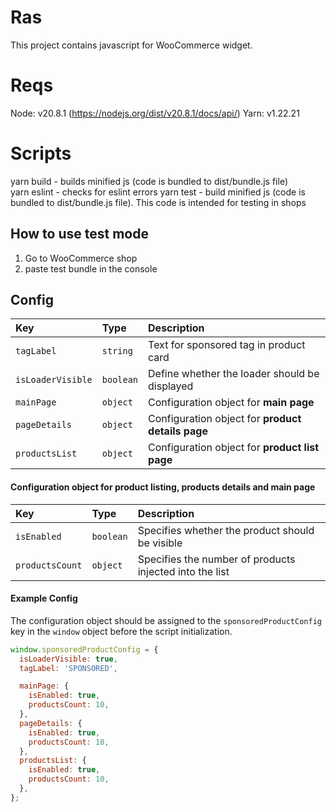 # Ras

This project contains javascript for WooCommerce widget.

# Reqs

Node: v20.8.1 (https://nodejs.org/dist/v20.8.1/docs/api/)
Yarn: v1.22.21

# Scripts

yarn build - builds minified js (code is bundled to dist/bundle.js file) <br/>
yarn eslint - checks for eslint errors
yarn test - build minified js (code is bundled to dist/bundle.js file). This code is intended for testing in shops

## How to use test mode

1. Go to WooCommerce shop 
2. paste test bundle in the console

## Config

| Key | Type     | Description                |
| :-------- | :------- | :------------------------- |
| `tagLabel` | `string` | Text for sponsored tag in product card |
| `isLoaderVisible` | `boolean` | Define whether the loader should be displayed |
| `mainPage` | `object` | Configuration object for **main page** |
| `pageDetails` | `object` | Configuration object for **product details page**|
| `productsList` | `object` | Configuration object for **product list page** |

#### Configuration object for product listing, products details and main page

| Key | Type     | Description                |
| :-------- | :------- | :------------------------- |
| `isEnabled` | `boolean` | Specifies whether the product should be visible |
| `productsCount` | `object` | Specifies the number of products injected into the list |


#### Example Config

The configuration object should be assigned to the `sponsoredProductConfig` key in the `window` object before the script initialization.

```js
window.sponsoredProductConfig = {
  isLoaderVisible: true,
  tagLabel: 'SPONSORED',

  mainPage: {
    isEnabled: true,
    productsCount: 10,
  },
  pageDetails: {
    isEnabled: true,
    productsCount: 10,
  },
  productsList: {
    isEnabled: true,
    productsCount: 10,
  },
};

```
